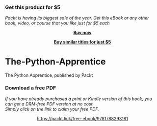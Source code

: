
### Get this product for $5

<i>Packt is having its biggest sale of the year. Get this eBook or any other book, video, or course that you like just for $5 each</i>


<b><p align='center'>[Buy now](https://packt.link/9781788293181)</p></b>


<b><p align='center'>[Buy similar titles for just $5](https://subscription.packtpub.com/search)</p></b>


# The-Python-Apprentice
The Python Apprentice, published by Packt
### Download a free PDF

 <i>If you have already purchased a print or Kindle version of this book, you can get a DRM-free PDF version at no cost.<br>Simply click on the link to claim your free PDF.</i>
<p align="center"> <a href="https://packt.link/free-ebook/9781788293181">https://packt.link/free-ebook/9781788293181 </a> </p>